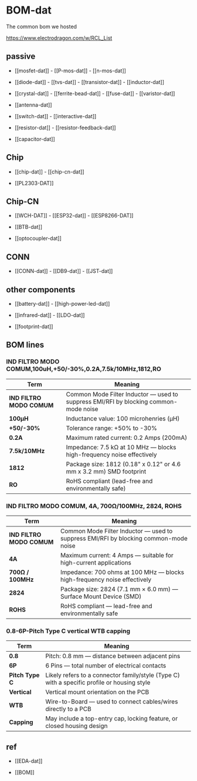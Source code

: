 

# BOM-dat

The common bom we hosted 

https://www.electrodragon.com/w/RCL_List

## passive

- [[mosfet-dat]] - [[P-mos-dat]] - [[n-mos-dat]]

- [[diode-dat]] - [[tvs-dat]] - [[transistor-dat]] - [[inductor-dat]] 

- [[crystal-dat]] - [[ferrite-bead-dat]] - [[fuse-dat]] - [[varistor-dat]]

- [[antenna-dat]]

- [[switch-dat]] - [[interactive-dat]]

- [[resistor-dat]] - [[resistor-feedback-dat]]

- [[capacitor-dat]] 


## Chip 

- [[chip-dat]] - [[chip-cn-dat]]

- [[PL2303-DAT]]


## Chip-CN
- [[WCH-DAT]] - [[ESP32-dat]] - [[ESP8266-DAT]]

- [[BTB-dat]]

- [[optocoupler-dat]]



## CONN

- [[CONN-dat]] - [[DB9-dat]] - [[JST-dat]]


## other components

- [[battery-dat]] - [[high-power-led-dat]]

- [[infrared-dat]] - [[LDO-dat]]


- [[footprint-dat]]





## BOM lines 

### IND FILTRO MODO COMUM,100uH,+50/-30%,0.2A,7.5k/10MHz,1812,RO

| Term                      | Meaning                                                                              |
| ------------------------- | ------------------------------------------------------------------------------------ |
| **IND FILTRO MODO COMUM** | Common Mode Filter Inductor — used to suppress EMI/RFI by blocking common-mode noise |
| **100µH**                 | Inductance value: 100 microhenries (μH)                                              |
| **+50/-30%**              | Tolerance range: +50% to -30%                                                        |
| **0.2A**                  | Maximum rated current: 0.2 Amps (200mA)                                              |
| **7.5k/10MHz**            | Impedance: 7.5 kΩ at 10 MHz — blocks high-frequency noise effectively                |
| **1812**                  | Package size: 1812 (0.18" x 0.12" or 4.6 mm x 3.2 mm) SMD footprint                  |
| **RO**                    | RoHS compliant (lead-free and environmentally safe)                                  |

### IND FILTRO MODO COMUM, 4A, 700Ω/100MHz, 2824, ROHS

| Term                      | Meaning                                                                 |
|---------------------------|-------------------------------------------------------------------------|
| **IND FILTRO MODO COMUM** | Common Mode Filter Inductor — used to suppress EMI/RFI by blocking common-mode noise |
| **4A**                    | Maximum current: 4 Amps — suitable for high-current applications         |
| **700Ω / 100MHz**         | Impedance: 700 ohms at 100 MHz — blocks high-frequency noise effectively |
| **2824**                  | Package size: 2824 (7.1 mm × 6.0 mm) — Surface Mount Device (SMD)       |
| **ROHS**                  | RoHS compliant — lead-free and environmentally safe                      |



### 0.8-6P-Pitch Type C vertical WTB capping

| Term             | Meaning                                                                 |
|------------------|-------------------------------------------------------------------------|
| **0.8**          | Pitch: 0.8 mm — distance between adjacent pins                          |
| **6P**           | 6 Pins — total number of electrical contacts                            |
| **Pitch Type C** | Likely refers to a connector family/style (Type C) with a specific profile or housing style |
| **Vertical**     | Vertical mount orientation on the PCB                                   |
| **WTB**          | Wire-to-Board — used to connect cables/wires directly to a PCB          |
| **Capping**      | May include a top-entry cap, locking feature, or closed housing design  |



## ref 

- [[EDA-dat]]

- [[BOM]]